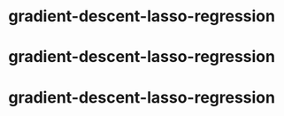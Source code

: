# gradient-descent-lasso-regression
# gradient-descent-lasso-regression
# gradient-descent-lasso-regression
